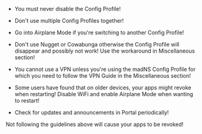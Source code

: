 - You must never disable the Config Profile!

- Don't use multiple Config Profiles together!

- Go into Airplane Mode if you're switching to another Config Profile!

- Don't use Nugget or Cowabunga otherwise the Config Profile will disappear and possibly not work! Use the workaround in Miscellaneous section!

- You cannot use a VPN unless you're using the madNS Config Profile for which you need to follow the VPN Guide in the Miscellaneous section!

- Some users have found that on older devices, your apps might revoke when restarting! Disable WiFi and enable Airplane Mode when wanting to restart!

- Check for updates and announcements in Portal periodically!

Not following the guidelines above will cause your apps to be revoked!
